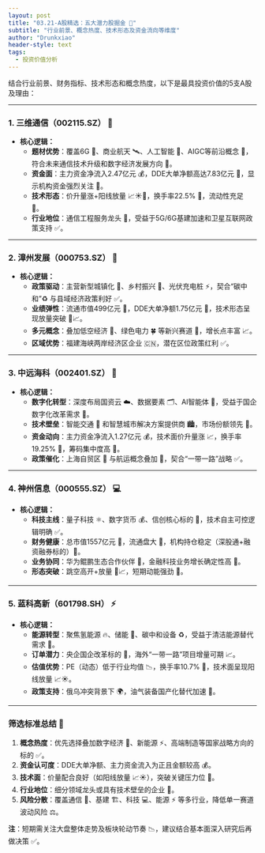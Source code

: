 ```yaml
---
layout: post
title: "03.21-A股精选：五大潜力股掘金 🚀"
subtitle: "行业前景、概念热度、技术形态及资金流向等维度"
author: "Drunkxiao"
header-style: text
tags:
  - 投资价值分析
---
```


结合行业前景、财务指标、技术形态和概念热度，以下是最具投资价值的5支A股及理由：

---

### 1. 三维通信（002115.SZ） 📡

*   **核心逻辑：**
    *   **题材优势**：覆盖6G 🚀、商业航天 🛰️、人工智能 🧠、AIGC等前沿概念 🚀，符合未来通信技术升级和数字经济发展方向 🧮。
    *   **资金面**：主力资金净流入2.47亿元 💰，DDE大单净额高达7.83亿元 💸，显示机构资金强烈关注 👀。
    *   **技术形态**：价升量涨+阳线放量 📈☀️🚀，换手率22.5% 🔄，流动性充足 🌊。
    *   **行业地位**：通信工程服务龙头 🥇，受益于5G/6G基建加速和卫星互联网政策支持 ✅。

---

### 2. 漳州发展（000753.SZ） 🏡

*   **核心逻辑：**
    *   **政策驱动**：主营新型城镇化 🏡、乡村振兴 🌾、光伏充电桩 ⚡，契合“碳中和”♻️ 与县域经济政策利好 ✅。
    *   **业绩弹性**：流通市值499亿元 🏢，DDE大单净额1.75亿元 💸，技术形态呈现放量突破 🚀📈。
    *   **多元概念**：叠加低空经济 🚁、绿色电力 🍀 等新兴赛道 🚀，增长点丰富 📈。
    *   **区域优势**：福建海峡两岸经济区企业 🇨🇳，潜在区位政策红利 ✅。

---

### 3. 中远海科（002401.SZ） 🚢

*   **核心逻辑：**
    *   **数字化转型**：深度布局国资云 ☁️、数据要素 🗂️、AI智能体 🧠，受益于国企数字化改革需求 🚀。
    *   **技术壁垒**：智能交通 🚦 和智慧城市解决方案提供商 🏙️，市场份额领先 🥇。
    *   **资金动向**：主力资金净流入1.27亿元 💰，技术面价升量涨 📈，换手率19.25% 🔄，筹码集中度高 🤝。
    *   **政策催化**：上海自贸区 🏢 与航运概念叠加 🚢，契合“一带一路”战略 ✅。

---

### 4. 神州信息（000555.SZ） 💻

*   **核心逻辑：**
    *   **科技主线**：量子科技 ⚛️、数字货币 💰、信创核心标的 🎯，技术自主可控逻辑明确 ✅。
    *   **财务健康**：总市值1557亿元 🏢，流通盘大 🌊，机构持仓稳定（深股通+融资融券标的）🤝。
    *   **业务协同**：华为鲲鹏生态合作伙伴 🤝，金融科技业务增长确定性高 🚀。
    *   **形态突破**：跳空高开+放量 🚀📈，短期动能强劲 💪。

---

### 5. 蓝科高新（601798.SH） ⚡

*   **核心逻辑：**
    *   **能源转型**：聚焦氢能源 🔥、储能 🔋、碳中和设备 ♻️，受益于清洁能源替代需求 🚀。
    *   **订单潜力**：央企国企改革标的 🏢，海外“一带一路”项目增量可期 📈。
    *   **估值优势**：PE（动态）低于行业均值 📉，换手率10.7% 🔄，技术面呈现阳线放量 📈☀️。
    *   **政策支持**：俄乌冲突背景下 🌍，油气装备国产化替代加速 🚀。

---

### **筛选标准总结 📝**

1.  **概念热度**：优先选择叠加数字经济 🧮、新能源 ⚡、高端制造等国家战略方向的标的 ✅。
2.  **资金认可度**：DDE大单净额、主力资金流入为正且金额较高 💰。
3.  **技术面**：价量配合良好（如阳线放量 📈☀️），突破关键压力位 🚀。
4.  **行业地位**：细分领域龙头或具有技术壁垒的企业 🥇。
5.  **风险分散**：覆盖通信 📡、基建 🏗️、科技 💻、能源 ⚡ 等多行业，降低单一赛道波动风险 ⚖️。

**注**：短期需关注大盘整体走势及板块轮动节奏 📉，建议结合基本面深入研究后再做决策 ✅。